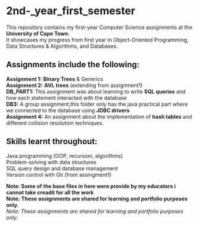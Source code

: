 # 2nd-_year_first_semester
This repository contains my first-year Computer Science assignments at the **University of Cape Town**.  
It showcases my progress from first year in Object-Oriented Programming, Data Structures & Algorithms, and Databases.

## Assignments include the following:
**Assignment 1:** **Binary Trees** & Generics  
**Assignment 2:** **AVL trees** (extending from assignment1)  
**DB_PART1:** This assignment was about learning to write **SQL queries** and how each statement interacted with the database  
**DB3:** A group assignment,this folder only has the java practical part where we connected to the database using **JDBC  drivers**    
**Assignment 4:** An assignment about the implementation of **hash tables** and different collision resolution techniques.  

## Skills learnt throughout:  
Java programming (OOP, recursion, algorithms)  
Problem-solving with data structures  
SQL query design and database management  
Version control with Git (from assingment1)

**Note: Some of the base files in here were provide by my educators i cannot take creadit for all the work**  
**Note: These assignments are shared for learning and portfolio purposes only.**  
 *Note: These assignments are shared for learning and portfolio purposes only.*
